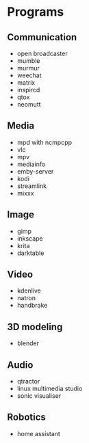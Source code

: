 # Programs

## Communication
- open broadcaster
- mumble
- murmur
- weechat
- matrix
- inspircd
- qtox
- neomutt

## Media
- mpd with ncmpcpp
- vlc
- mpv
- mediainfo
- emby-server
- kodi
- streamlink
- mixxx

## Image
- gimp
- inkscape
- krita
- darktable

## Video
- kdenlive
- natron
- handbrake

## 3D modeling
- blender

## Audio
- qtractor
- linux multimedia studio
- sonic visualiser

## Robotics
- home assistant
